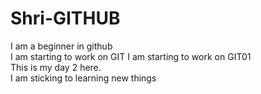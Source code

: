 # Shri-GITHUB
I am a beginner in github
<br>
I am starting to work on GIT
I am starting to work on GIT01
<br>
This is my day 2 here.
<br>
I am sticking to learning new things 